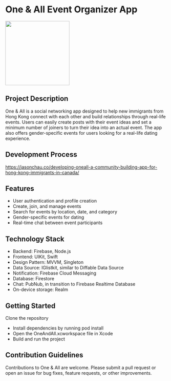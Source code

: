 
# One & All Event Organizer App
<img src="https://user-images.githubusercontent.com/28828270/232227359-bfb28a0b-9385-488e-a6fd-50cbaa0c4bd2.png" width="200" height="200">

## Project Description

One & All is a social networking app designed to help new immigrants from Hong Kong connect with each other and build relationships through real-life events. Users can easily create posts with their event ideas and set a minimum number of joiners to turn their idea into an actual event. The app also offers gender-specific events for users looking for a real-life dating experience.

## Development Process
https://jasonchau.co/developing-oneall-a-community-building-app-for-hong-kong-immigrants-in-canada/

## Features

- User authentication and profile creation
- Create, join, and manage events
- Search for events by location, date, and category
- Gender-specific events for dating
- Real-time chat between event participants
## Technology Stack

- Backend: Firebase, Node.js
- Frontend: UIKit, Swift
- Design Pattern: MVVM, Singleton
- Data Source: IGlistkit, similar to Diffable Data Source
- Notification: Firebase Cloud Messaging
- Database: Firestore
- Chat: PubNub, in transition to Firebase Realtime Database
- On-device storage: Realm
## Getting Started

Clone the repository
- Install dependencies by running pod install
- Open the OneAndAll.xcworkspace file in Xcode
- Build and run the project
## Contribution Guidelines

Contributions to One & All are welcome. Please submit a pull request or open an issue for bug fixes, feature requests, or other improvements.
